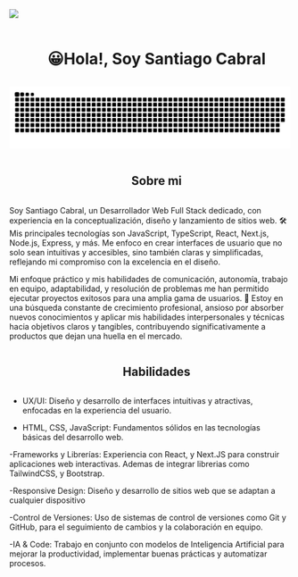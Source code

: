 
<!--horizontal divider(gradiant)-->
<img src="https://user-images.githubusercontent.com/73097560/115834477-dbab4500-a447-11eb-908a-139a6edaec5c.gif">

<!--h1 without bottom border-->
<div id="user-content-toc">
  <ul align="center">
    <summary><h1 style="display: inline-block">😀Hola!, Soy Santiago Cabral</h1></summary>
  </ul>
</div>


<!--- snake -->
<div align="center">
  <img  src="https://github.com/1999AZZAR/1999AZZAR/blob/readme/resources/img/grid-snake.svg"
       alt="snake" /></a>
</div>




<div id="user-content-toc">
  <ul align="center">
    <summary><h2 style="display: inline-block">Sobre mi</h2></summary>
  </ul>
</div>

Soy Santiago Cabral, un Desarrollador Web Full Stack dedicado, con experiencia en la conceptualización, diseño y lanzamiento de sitios web. 🛠️ Mis principales tecnologías son JavaScript, TypeScript, React, Next.js, Node.js, Express, y más. Me enfoco en crear interfaces de usuario que no solo sean intuitivas y accesibles, sino también claras y simplificadas, reflejando mi compromiso con la excelencia en el diseño.

Mi enfoque práctico y mis habilidades de comunicación, autonomía, trabajo en equipo, adaptabilidad, y resolución de problemas me han permitido ejecutar proyectos exitosos para una amplia gama de usuarios. 🚀 Estoy en una búsqueda constante de crecimiento profesional, ansioso por absorber nuevos conocimientos y aplicar mis habilidades interpersonales y técnicas hacia objetivos claros y tangibles, contribuyendo significativamente a productos que dejan una huella en el mercado.





<!--h2 without bottom border-->
<div id="user-content-toc">
  <ul align="center">
    <summary><h2 style="display: inline-block">Habilidades</h2></summary>
  </ul>
</div>

- UX/UI:
Diseño y desarrollo de interfaces intuitivas y atractivas, enfocadas en la experiencia del usuario.

- HTML, CSS, JavaScript:
Fundamentos sólidos en las tecnologías básicas del desarrollo web.

-Frameworks y Librerías:
Experiencia con React, y Next.JS para construir aplicaciones web interactivas. Ademas de integrar librerias como TailwindCSS, y Bootstrap.

-Responsive Design:
Diseño y desarrollo de sitios web que se adaptan a cualquier dispositivo

-Control de Versiones:
Uso de sistemas de control de versiones como Git y GitHub, para el seguimiento de cambios y la colaboración en equipo.

-IA & Code:
Trabajo en conjunto con modelos de Inteligencia Artificial para mejorar la productividad, implementar buenas prácticas y automatizar procesos.



